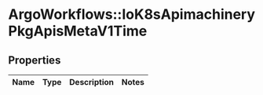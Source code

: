 # ArgoWorkflows::IoK8sApimachineryPkgApisMetaV1Time

## Properties
Name | Type | Description | Notes
------------ | ------------- | ------------- | -------------


